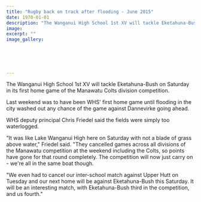 ```yaml
---
title: "Rugby back on track after flooding - June 2015"
date: 1970-01-01
description: "The Wanganui High School 1st XV will tackle Eketahuna-Bush on Saturday in its first home game of the Manawatu Colts division competition, Wanganui Chronicle article on 25/6/15..."
image: 
excerpt: ""
image_gallery:
    
    
    
    
    
---
```


<p>The Wanganui High School 1st XV will tackle Eketahuna-Bush on Saturday in its first home game of the Manawatu Colts division competition.</p>
<p>Last weekend was to have been WHS' first home game until flooding in the city washed out any chance of the game against Dannevirke going ahead.</p>
<p>WHS deputy principal Chris Friedel said the fields were simply too waterlogged.</p>
<p>"It was like Lake Wanganui High here on Saturday with not a blade of grass above water," Friedel said. "They cancelled games across all divisions of the Manawatu competition at the weekend including the Colts, so points have gone for that round completely. The competition will now just carry on - we're all in the same boat though.</p>
<p>"We even had to cancel our inter-school match against Upper Hutt on Tuesday and our next home will be against Eketahuna-Bush this Saturday. It will be an interesting match, with Eketahuna-Bush third in the competition, and us fourth."</p>

